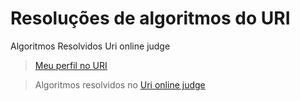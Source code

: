 # Resoluções de algoritmos do URI

Algoritmos Resolvidos Uri online judge

>[Meu perfil no URI](https://www.urionlinejudge.com.br/judge/pt/profile/46897)

>Algoritmos resolvidos no [Uri online judge](https://www.urionlinejudge.com.br)

